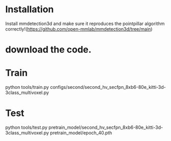 # Installation
Install mmdetection3d and make sure it reproduces the pointpillar algorithm correctly!(https://github.com/open-mmlab/mmdetection3d/tree/main)

# download the code.

# Train
python tools/train.py configs/second/second_hv_secfpn_8xb6-80e_kitti-3d-3class_multivoxel.py


# Test
python tools/test.py pretrain_model/second_hv_secfpn_8xb6-80e_kitti-3d-3class_multivoxel.py pretrain_model/epoch_40.pth
